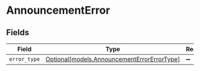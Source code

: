 # AnnouncementError


## Fields

| Field                                                                                  | Type                                                                                   | Required                                                                               | Description                                                                            |
| -------------------------------------------------------------------------------------- | -------------------------------------------------------------------------------------- | -------------------------------------------------------------------------------------- | -------------------------------------------------------------------------------------- |
| `error_type`                                                                           | [Optional[models.AnnouncementErrorErrorType]](../models/announcementerrorerrortype.md) | :heavy_minus_sign:                                                                     | N/A                                                                                    |